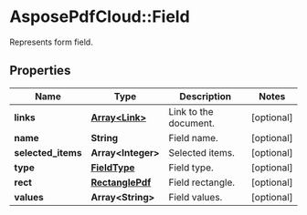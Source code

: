﻿# AsposePdfCloud::Field
Represents form field.

## Properties
Name | Type | Description | Notes
------------ | ------------- | ------------- | -------------
**links** | [**Array&lt;Link&gt;**](Link.md) | Link to the document. | [optional] 
**name** | **String** | Field name. | [optional] 
**selected_items** | **Array&lt;Integer&gt;** | Selected items. | [optional] 
**type** | [**FieldType**](FieldType.md) | Field type. | [optional] 
**rect** | [**RectanglePdf**](RectanglePdf.md) | Field rectangle. | [optional] 
**values** | **Array&lt;String&gt;** | Field values. | [optional] 


